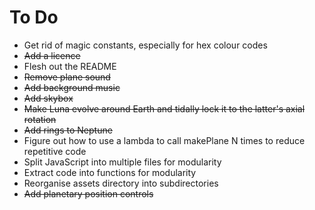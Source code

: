 # To Do

* Get rid of magic constants, especially for hex colour codes
* ~~Add a licence~~
* Flesh out the README
* ~~Remove plane sound~~
* ~~Add background music~~
* ~~Add skybox~~
* ~~Make Luna evolve around Earth and tidally lock it to the latter's axial rotation~~
* ~~Add rings to Neptune~~
* Figure out how to use a lambda to call makePlane N times to reduce repetitive code
* Split JavaScript into multiple files for modularity
* Extract code into functions for modularity
* Reorganise assets directory into subdirectories
* ~~Add planetary position controls~~
